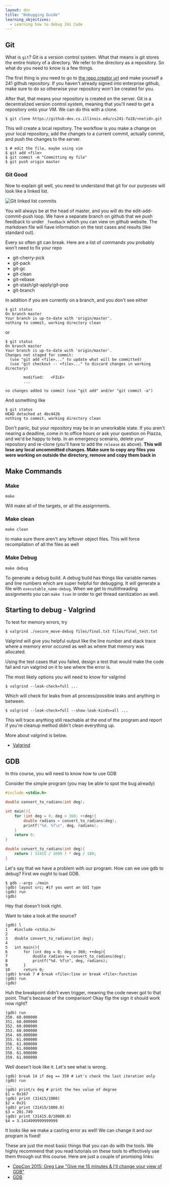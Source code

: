 ```yaml
---
layout: doc
title: "Debugging Guide"
learning_objectives:
  - Learning how to debug 241 Code
---
```


## Git

What is `git`? Git is a version control system. What that means is git stores the entire history of a directory. We refer to the directory as a repository. So what do you need to know is a few things.

The first thing is you need to go to [the repo creator url](https://edu.cs.illinois.edu/create-ghe-repo/{{site.subject_code}}-/{{site.semester}}/) and make yourself a 241 github repository. If you haven't already signed into enterprise github, make sure to do so otherwise your repository won't be created for you.

After that, that means your repository is created on the server. Git is a decentralized version control system, meaning that you'll need to get a repository onto your VM. We can do this with a clone. 

```console
$ git clone https://github-dev.cs.illinois.edu/cs241-fa18/<netid>.git
```

This will create a local repsitory. The workflow is you make a change on your local repository, add the changes to a current commit, actually commit, and push the changes to the server.

```console
$ # edit the file, maybe using vim
$ git add <file>
$ git commit -m "Committing my file"
$ git push origin master
```

### Git Good

Now to explain git well, you need to understand that git for our purposes will look like a linked list.

![Git linked list commits](./images/git_history.png)

You will always be at the head of master, and you will do the edit-add-commit-push loop. We have a separate branch on github that we push feedback to under `_feedback` which you can view on github website. The markdown file will have information on the test cases and results (like standard out).

Every so often git can break. Here are a list of commands you probably won't need to fix your repo

* git-cherry-pick
* git-pack
* git-gc
* git-clean
* git-rebase
* git-stash/git-apply/git-pop
* git-branch

In addition if you are currently on a branch, and you don't see either

```
$ git status
On branch master
Your branch is up-to-date with 'origin/master'.
nothing to commit, working directory clean
``` 

or

```
$ git status
On branch master
Your branch is up-to-date with 'origin/master'.
Changes not staged for commit:
  (use "git add <file>..." to update what will be committed)
  (use "git checkout -- <file>..." to discard changes in working directory)

        modified:   <FILE>
        ...

no changes added to commit (use "git add" and/or "git commit -a")
```

And something like

```
$ git status
HEAD detached at 4bc4426
nothing to commit, working directory clean
```

Don't panic, but your repository may be in an unworkable state. If you aren't nearing a deadline, come in to office hours or ask your question on Piazza, and we'd be happy to help. In an emergency scenario, delete your repository and re-clone (you'll have to add the `release` as above). **This will lose any local uncommitted changes. Make sure to copy any files you were working on outside the directory, remove and copy them back in**

## Make Commands

### Make

```console
make
```

Will make all of the targets, or all the assignments.

### Make clean

```console
make clean
```

to make sure there aren't any leftover object files. This will force recompilation of all the files as well

### Make Debug

```console
make debug
```

To generate a debug build. A debug build has things like variable names and line numbers which are super helpful for debugging. It will generate a file with `executable_name-debug`. When we get to multithreading assignments you can `make tsan` in order to get thread sanitization as well.


## Starting to debug - Valgrind

To test for memory errors, try

```console
$ valgrind ./secure_move-debug files/final.txt files/final_test.txt
```

Valgrind will give you helpful output like the line number and stack trace where a memory error occured as well as where that memory was allocated.

Using the test cases that you failed, design a test that would make the code fail and run valgrind on it to see where the error is.

The most likely options you will need to know for valgrind

```console
$ valgrind --leak-check=full ...
```

Which will check for leaks from all process/possible leaks and anything in between.

```console
$ valgrind --leak-check=full --show-leak-kinds=all ...
```

This will trace anything still reachable at the end of the program and report if you're cleanup method didn't clean everything up.

More about valgrind is below.

* [Valgrind](http://valgrind.org/docs/manual/QuickStart.html)

## GDB

In this course, you will need to know how to use GDB

Consider the simple program (you may be able to spot the bug already)

```C
#include <stdio.h>

double convert_to_radians(int deg);

int main(){
	for (int deg = 0; deg > 360; ++deg){
		double radians = convert_to_radians(deg);
		printf("%d. %f\n", deg, radians);
	}
	return 0;
}

double convert_to_radians(int deg){
	return ( 31415 / 1000 ) * deg / 180;
}
```

Let's say that we have a problem with our program. How can we use gdb to debug? First we ought to load GDB.

```console
$ gdb --args ./main
(gdb) layout src; #if you want an GUI type
(gdb) run
(gdb)
```

Hey that doesn't look right.

Want to take a look at the source?

```console
(gdb) l
1	#include <stdio.h>
2	
3	double convert_to_radians(int deg);
4	
5	int main(){
6		for (int deg = 0; deg > 360; ++deg){
7			double radians = convert_to_radians(deg);
8			printf("%d. %f\n", deg, radians);
9		}
10	    return 0;
(gdb) break 7 # break <file>:line or break <file>:function
(gdb) run
(gdb)
```
Huh the breakpoint didn't even trigger, meaning the code never got to that point. That's because of the comparison! Okay flip the sign it should work now right?

```console
(gdb) run
350. 60.000000
351. 60.000000
352. 60.000000
353. 60.000000
354. 60.000000
355. 61.000000
356. 61.000000
357. 61.000000
358. 61.000000
359. 61.000000
```

Well doesn't look like it. Let's see what is wrong.

```console
(gdb) break 14 if deg == 359 # Let's check the last iteration only
(gdb) run
...
(gdb) print/x deg # print the hex value of degree
$1 = 0x167
(gdb) print (31415/1000)
$2 = 0x31
(gdb) print (31415/1000.0)
$3 = 201.749
(gdb) print (31415.0/10000.0)
$4 = 3.1414999999999999
```

It looks like we make a casting error as well! We can change it and our program is fixed!

These are just the most basic things that you can do with the tools. We highly recommend that you read tutorials on these tools to effectively use them through out this course. Here are just a couple of promising links:


* [CppCon 2015: Greg Law "Give me 15 minutes & I'll change your view of GDB"](https://www.youtube.com/watch?v=PorfLSr3DDI)
* [GDB](https://www.cs.umd.edu/~srhuang/teaching/cmsc212/gdb-tutorial-handout.pdf)
